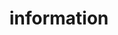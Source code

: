 ---
layout: symbols
title: information
emoji: information
permalink: ℹ.html
image: assets/img/3moji/information.png
---